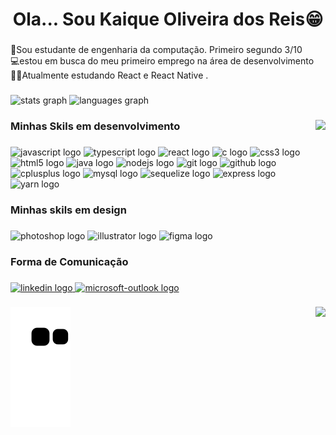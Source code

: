 <h1 align="center">Ola... Sou Kaique Oliveira dos Reis😁</h1>

###

<p align="left">📗Sou estudante de engenharia da computação. Primeiro segundo 3/10<br>💻estou em busca do meu primeiro emprego na área de desenvolvimento<br>👨‍🎓Atualmente estudando React e React Native .</p>

###

<div align="left">
  <img src="https://github-readme-stats.vercel.app/api?hide_title=false&hide_rank=false&show_icons=false&include_all_commits=true&count_private=true&disable_animations=false&theme=dark&locale=en&hide_border=false&username=kaiqueh" height="150" alt="stats graph"  />
  <img src="https://github-readme-stats.vercel.app/api/top-langs?locale=pt-br&hide_title=false&layout=compact&card_width=320&langs_count=5&theme=dark&hide_border=false&username=kaiqueh" height="150" alt="languages graph"  />
</div>

###

<img align="right" height="200" src="https://c.tenor.com/rkY5QA5c3VAAAAAC/gato-digitando.gif"  />

###

<h3 align="left">Minhas Skils em desenvolvimento</h3>

###

<div align="left">
  <img src="https://cdn.jsdelivr.net/gh/devicons/devicon/icons/javascript/javascript-original.svg" height="40" width="53" alt="javascript logo"  />
  <img src="https://cdn.jsdelivr.net/gh/devicons/devicon/icons/typescript/typescript-original.svg" height="40" width="53" alt="typescript logo"  />
  <img src="https://cdn.jsdelivr.net/gh/devicons/devicon/icons/react/react-original.svg" height="40" width="53" alt="react logo"  />
  <img src="https://cdn.jsdelivr.net/gh/devicons/devicon/icons/c/c-original.svg" height="40" width="53" alt="c logo"  />
  <img src="https://cdn.jsdelivr.net/gh/devicons/devicon/icons/css3/css3-original.svg" height="40" width="53" alt="css3 logo"  />
  <img src="https://cdn.jsdelivr.net/gh/devicons/devicon/icons/html5/html5-original.svg" height="40" width="53" alt="html5 logo"  />
  <img src="https://cdn.jsdelivr.net/gh/devicons/devicon/icons/java/java-original.svg" height="40" width="53" alt="java logo"  />
  <img src="https://cdn.jsdelivr.net/gh/devicons/devicon/icons/nodejs/nodejs-original.svg" height="40" width="53" alt="nodejs logo"  />
  <img src="https://cdn.jsdelivr.net/gh/devicons/devicon/icons/git/git-original.svg" height="40" width="53" alt="git logo"  />
  <img src="https://cdn.jsdelivr.net/gh/devicons/devicon/icons/github/github-original.svg" height="40" width="53" alt="github logo"  />
  <img src="https://cdn.jsdelivr.net/gh/devicons/devicon/icons/cplusplus/cplusplus-original.svg" height="40" width="53" alt="cplusplus logo"  />
  <img src="https://cdn.jsdelivr.net/gh/devicons/devicon/icons/mysql/mysql-original.svg" height="40" width="53" alt="mysql logo"  />
  <img src="https://cdn.jsdelivr.net/gh/devicons/devicon/icons/sequelize/sequelize-original.svg" height="40" width="53" alt="sequelize logo"  />
  <img src="https://cdn.jsdelivr.net/gh/devicons/devicon/icons/express/express-original.svg" height="40" width="53" alt="express logo"  />
  <img src="https://cdn.jsdelivr.net/gh/devicons/devicon/icons/yarn/yarn-original.svg" height="40" width="53" alt="yarn logo"  />
</div>

###

<h3 align="left">Minhas skils em design</h3>

###

<div align="left">
  <img src="https://cdn.jsdelivr.net/gh/devicons/devicon/icons/photoshop/photoshop-plain.svg" height="40" width="52" alt="photoshop logo"  />
  <img src="https://cdn.jsdelivr.net/gh/devicons/devicon/icons/illustrator/illustrator-plain.svg" height="40" width="52" alt="illustrator logo"  />
  <img src="https://cdn.jsdelivr.net/gh/devicons/devicon/icons/figma/figma-original.svg" height="40" width="52" alt="figma logo"  />
</div>

###

<h3 align="left">Forma de Comunicação</h3>

###

<div align="left">
  <a href="https://www.linkedin.com/in/kaique-reis-/" target="_blank">
    <img src="https://raw.githubusercontent.com/maurodesouza/profile-readme-generator/master/src/assets/icons/social/linkedin/default.svg" width="52" height="40" alt="linkedin logo"  />
  </a>
  <a href="mailto:kaiquefps555@hotmail.com" target="_blank">
    <img src="https://raw.githubusercontent.com/maurodesouza/profile-readme-generator/master/src/assets/icons/social/microsoft-outlook/default.svg" width="52" height="40" alt="microsoft-outlook logo"  />
  </a>
</div>

###

<!-- <img src="https://raw.githubusercontent.com/kaiqueh/kaiqueh/blob/output/snake.svg" alt="Snake animation" /> -->

###

<img align="right" src="https://profile-counter.glitch.me/kaiqueh/count.svg?"  />

![snake gif](https://github.com/kaiqueh/kaiqueh/blob/output/github-contribution-grid-snake.svg)

###
